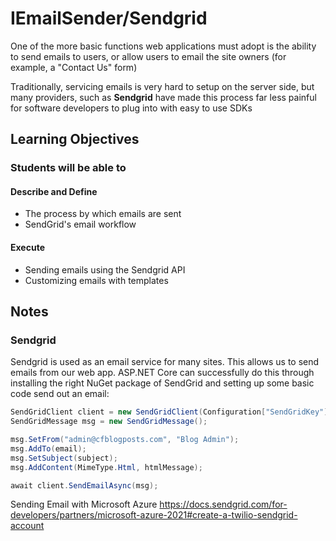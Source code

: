 # IEmailSender/Sendgrid

One of the more basic functions web applications must adopt is the ability to send emails to users, or allow users to email the site owners (for example, a "Contact Us" form)

Traditionally, servicing emails is very hard to setup on the server side, but many providers, such as **Sendgrid** have made this process far less painful for software developers to plug into with easy to use SDKs

## Learning Objectives

### Students will be able to

#### Describe and Define

- The process by which emails are sent
- SendGrid's email workflow

#### Execute

- Sending emails using the Sendgrid API
- Customizing emails with templates



## Notes

### Sendgrid



Sendgrid is used as an email service for many sites. This allows us to send emails from our web app. ASP.NET Core can successfully do this through installing the right NuGet package of SendGrid and setting up some basic code send out an email:

```csharp
SendGridClient client = new SendGridClient(Configuration["SendGridKey"]);
SendGridMessage msg = new SendGridMessage();

msg.SetFrom("admin@cfblogposts.com", "Blog Admin");
msg.AddTo(email);
msg.SetSubject(subject);
msg.AddContent(MimeType.Html, htmlMessage);

await client.SendEmailAsync(msg);
```

Sending Email with Microsoft Azure
https://docs.sendgrid.com/for-developers/partners/microsoft-azure-2021#create-a-twilio-sendgrid-account
